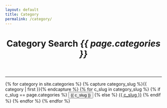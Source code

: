```yaml
---
layout: default
title: Category
permalink: /category/
---
```


<div class="content well">
<header id="post-header">
    <h1 id="post-subtitle">Category Search <em class="text-muted">{{ page.categories }}</em></h1>
</header>

<div id="post-content">
    <hr />
    {% for category in site.categories %}
        {% capture category_slug %}{{ category | first }}{% endcapture %}
        {% for c_slug in category_slug %}
            {% if c_slug == page.categories %}
                <button class="btn btn-sm btn-primary btn-raised">{{ c_slug }}</button>
            {% else %}
                <a href="/category/{{ c_slug }}" class="btn btn-sm btn-default btn-raised">{{ c_slug }}</a>
            {% endif %}
        {% endfor %}
    {% endfor %}